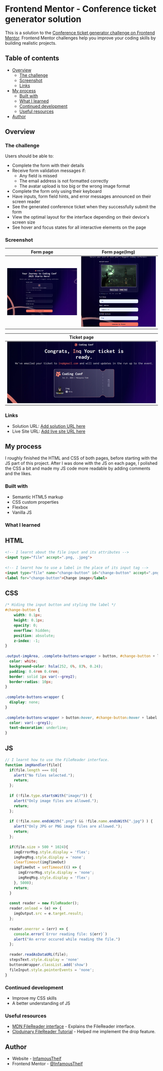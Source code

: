 # Frontend Mentor - Conference ticket generator solution

This is a solution to the [Conference ticket generator challenge on Frontend Mentor](https://www.frontendmentor.io/challenges/conference-ticket-generator-oq5gFIU12w). Frontend Mentor challenges help you improve your coding skills by building realistic projects. 

## Table of contents

- [Overview](#overview)
  - [The challenge](#the-challenge)
  - [Screenshot](#screenshot)
  - [Links](#links)
- [My process](#my-process)
  - [Built with](#built-with)
  - [What I learned](#what-i-learned)
  - [Continued development](#continued-development)
  - [Useful resources](#useful-resources)
- [Author](#author)

## Overview

### The challenge

Users should be able to:

- Complete the form with their details
- Receive form validation messages if:
  - Any field is missed
  - The email address is not formatted correctly
  - The avatar upload is too big or the wrong image format
- Complete the form only using their keyboard
- Have inputs, form field hints, and error messages announced on their screen reader
- See the generated conference ticket when they successfully submit the form
- View the optimal layout for the interface depending on their device's screen size
- See hover and focus states for all interactive elements on the page

### Screenshot

| Form page | Form page(Img) |
| --------- | -------------- |
| ![Form page](/assets/screenshots/form%20page.png) | ![Form page](/assets/screenshots/fom%20page-image.png) |

| Ticket page |
| ----------- |
| ![Form page](/assets/screenshots/ticket%20page.png) |

### Links

- Solution URL: [Add solution URL here](https://your-solution-url.com)
- Live Site URL: [Add live site URL here](https://your-live-site-url.com)

## My process
I roughly finished the HTML and CSS of both pages, before starting with the JS part of this project. After I was done with the JS on each page, I polished the CSS a bit and made my JS code more readable by adding comments and the likes.

### Built with

- Semantic HTML5 markup
- CSS custom properties
- Flexbox
- Vanilla JS


### What I learned

## HTML
```html
<!-- I learnt about the file input and its attributes -->
<input type="file" accept=".png, .jpeg">

<!-- I learnt how to use a label in the place of its input tag -->
<input type="file" name="change-button" id="change-button" accept=".png, .jpg, .jpeg">
<label for="change-button">Change image</label>
```
## CSS
```css
/* Hiding the input button and styling the label */
#change-button {
	width: 0.1px;
	height: 0.1px;
	opacity: 0;
	overflow: hidden;
	position: absolute;
	z-index: -1;
} 

.output-imgArea, .complete-buttons-wrapper > button, #change-button + label {
  color: white;       
  background-color: hsla(252, 6%, 83%, 0.24);
  padding: 0.4rem 0.4rem;
  border: solid 1px var(--grey2);
  border-radius: 10px;
}

.complete-buttons-wrapper {
  display: none;
}

.complete-buttons-wrapper > button:hover, #change-button:hover + label {
  color: var(--grey1);
  text-decoration: underline;
}
```
## JS
```js
// I learnt how to use the FileReader interface.
function imgHandler(file){
  if(file.length === 0){
    alert("No files selected.");
    return;
  };

  if (!file.type.startsWith("image/")) {
    alert("Only image files are allowed.");
    return;
  };

  if (!file.name.endsWith(".png") && !file.name.endsWith(".jpg") ) {
    alert("Only JPG or PNG image files are allowed.");
    return;
  };

  if(file.size > 500 * 1024){
    imgErrorMsg.style.display = 'flex';
    imgReqMsg.style.display = 'none';
    clearTimeout(imgTimeOut)
    imgTimeOut = setTimeout(() => {
      imgErrorMsg.style.display = 'none';
      imgReqMsg.style.display = 'flex';
    }, 5000);
    return;
  }

  const reader = new FileReader();
  reader.onload = (e) => {
    imgOutput.src = e.target.result;
  };

  reader.onerror = (err) => {
    console.error(`Error reading file: ${err}`)
    alert("An error occured while reading the file.")
  };

  reader.readAsDataURL(file);
  stepsText.style.display = 'none'
  buttonsWrapper.classList.add('show')
  fileInput.style.pointerEvents = 'none';
}
```

### Continued development

- Improve my CSS skills
- A better understanding of JS

### Useful resources

- [MDN FileReader interface](https://developer.mozilla.org/en-US/docs/Web/API/FileReader) - 
  Explains the FileReader interface.
- [Cloduinary FileReader Tutorial](https://cloudinary.com/guides/front-end-development/building-an-image-upload-feature-with-javascript) - Helped me implement the drop feature.

## Author

- Website - [InfamousTheif](https://www.your-site.com)
- Frontend Mentor - [@InfamousTheif](https://www.frontendmentor.io/profile/InfamousTheif)
